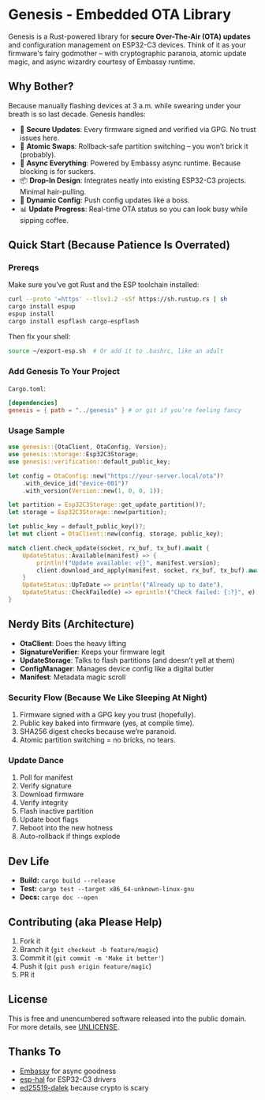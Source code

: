 # Genesis - Embedded OTA Library

Genesis is a Rust-powered library for **secure Over-The-Air (OTA) updates** and configuration management on ESP32-C3 devices. Think of it as your firmware's fairy godmother – with cryptographic paranoia, atomic update magic, and async wizardry courtesy of Embassy runtime.

## Why Bother?

Because manually flashing devices at 3 a.m. while swearing under your breath is so last decade. Genesis handles:

* 🔐 **Secure Updates**: Every firmware signed and verified via GPG. No trust issues here.
* 🔄 **Atomic Swaps**: Rollback-safe partition switching – you won’t brick it (probably).
* 📡 **Async Everything**: Powered by Embassy async runtime. Because blocking is for suckers.
* 📦 **Drop-In Design**: Integrates neatly into existing ESP32-C3 projects. Minimal hair-pulling.
* 🔧 **Dynamic Config**: Push config updates like a boss.
* 📊 **Update Progress**: Real-time OTA status so you can look busy while sipping coffee.

## Quick Start (Because Patience Is Overrated)

### Prereqs

Make sure you’ve got Rust and the ESP toolchain installed:

```bash
curl --proto '=https' --tlsv1.2 -sSf https://sh.rustup.rs | sh
cargo install espup
espup install
cargo install espflash cargo-espflash
```

Then fix your shell:

```bash
source ~/export-esp.sh  # Or add it to .bashrc, like an adult
```

### Add Genesis To Your Project

`Cargo.toml`:

```toml
[dependencies]
genesis = { path = "../genesis" } # or git if you’re feeling fancy
```

### Usage Sample

```rust
use genesis::{OtaClient, OtaConfig, Version};
use genesis::storage::Esp32C3Storage;
use genesis::verification::default_public_key;

let config = OtaConfig::new("https://your-server.local/ota")?
    .with_device_id("device-001")?
    .with_version(Version::new(1, 0, 0, 1));

let partition = Esp32C3Storage::get_update_partition()?;
let storage = Esp32C3Storage::new(partition);

let public_key = default_public_key()?;
let mut client = OtaClient::new(config, storage, public_key);

match client.check_update(socket, rx_buf, tx_buf).await {
    UpdateStatus::Available(manifest) => {
        println!("Update available: v{}", manifest.version);
        client.download_and_apply(manifest, socket, rx_buf, tx_buf).await?;
    }
    UpdateStatus::UpToDate => println!("Already up to date"),
    UpdateStatus::CheckFailed(e) => eprintln!("Check failed: {:?}", e),
}
```

## Nerdy Bits (Architecture)

* **OtaClient**: Does the heavy lifting
* **SignatureVerifier**: Keeps your firmware legit
* **UpdateStorage**: Talks to flash partitions (and doesn’t yell at them)
* **ConfigManager**: Manages device config like a digital butler
* **Manifest**: Metadata magic scroll

### Security Flow (Because We Like Sleeping At Night)

1. Firmware signed with a GPG key you trust (hopefully).
2. Public key baked into firmware (yes, at compile time).
3. SHA256 digest checks because we’re paranoid.
4. Atomic partition switching = no bricks, no tears.

### Update Dance

1. Poll for manifest
2. Verify signature
3. Download firmware
4. Verify integrity
5. Flash inactive partition
6. Update boot flags
7. Reboot into the new hotness
8. Auto-rollback if things explode

## Dev Life

* **Build:** `cargo build --release`
* **Test:** `cargo test --target x86_64-unknown-linux-gnu`
* **Docs:** `cargo doc --open`

## Contributing (aka Please Help)

1. Fork it
2. Branch it (`git checkout -b feature/magic`)
3. Commit it (`git commit -m 'Make it better'`)
4. Push it (`git push origin feature/magic`)
5. PR it

## License

This is free and unencumbered software released into the public domain. For more details, see [UNLICENSE](UNLICENSE).

## Thanks To

* [Embassy](https://embassy.dev/) for async goodness
* [esp-hal](https://github.com/esp-rs/esp-hal) for ESP32-C3 drivers
* [ed25519-dalek](https://github.com/dalek-cryptography/ed25519-dalek) because crypto is scary
